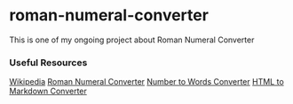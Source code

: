 # roman-numeral-converter
This is one of my ongoing project about Roman Numeral Converter

### Useful Resources

[Wikipedia](https://en.wikipedia.org/wiki/Roman_numerals) [Roman Numeral Converter](https://romantonumber.com/) [Number to Words Converter](https://www.tonumbers.com/) [HTML to Markdown Converter](https://www.kodytools.com/html-to-markdown-converter)
